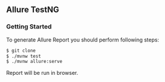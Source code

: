 
## Allure TestNG 

### Getting Started

To generate Allure Report you should perform following steps:

```bash
$ git clone 
$ ./mvnw test
$ ./mvnw allure:serve
```

Report will be run in browser.
